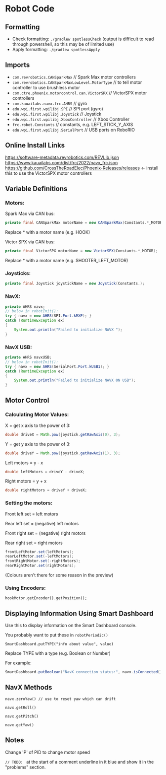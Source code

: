 # Robot Code

## Formatting
- Check formatting: `./gradlew spotlessCheck` (output is difficult to read through powershell, so this may be of limited use)
- Apply formatting: `./gradlew spotlessApply`

## Imports
- `com.revrobotics.CANSparkMax` // Spark Max motor controllers
- `com.revrobotics.CANSparkMaxLowLevel.MotorType` // to tell motor controller to use brushless motor
- `com.ctre.phoenix.motorcontrol.can.VictorSRX` // VictorSPX motor controllers
- `com.kauailabs.navx.frc.AHRS` // gyro
- `edu.wpi.first.wpilibj.SPI` // SPI port (gyro)
- `edu.wpi.first.wpilibj.Joystick` // Joystick
- `edu.wpi.first.wpilibj.XboxController` // Xbox Controller
- `frc.robot.Constants` // constants, e.g. LEFT_STICK_Y_AXIS
- `edu.wpi.first.wpilibj.SerialPort` // USB ports on RoboRIO

## Online Install Links
https://software-metadata.revrobotics.com/REVLib.json
https://www.kauailabs.com/dist/frc/2022/navx_frc.json
https://github.com/CrossTheRoadElec/Phoenix-Releases/releases <- install this to use the VictorSPX motor controllers

## Variable Definitions
### Motors:
Spark Max via CAN bus:
```java
private final CANSparkMax motorName = new CANSparkMax(Constants.*_MOTOR, MotorType.kBrushless);
```
Replace * with a motor name (e.g. HOOK)

Victor SPX via CAN bus:
```java
private final VictorSPX motorName = new VictorSPX(Constants.*_MOTOR);
```
Replace * with a motor name (e.g. SHOOTER_LEFT_MOTOR)

### Joysticks:
```java
private final Joystick joystickName = new Joystick(Constants.);
```

### NavX:
```java
private AHRS navx;
// below in robotInit():
try { navx = new AHRS(SPI.Port.kMXP); }
catch (RuntimeException ex) 
{ 
    System.out.println("Failed to initialize NAVX "); 
}
```

### NavX USB:
```java
private AHRS navxUSB;
// below in robotInit():
try { navx = new AHRS(SerialPort.Port.kUSB1); }
catch (RuntimeException ex) 
{ 
    System.out.println("Failed to initialize NAVX ON USB"); 
}
```

## Motor Control
### Calculating Motor Values:
X = get x axis to the power of 3: 

```java
double driveX = Math.pow(joystick.getRawAxis(0), 3);
```

Y = get y axis to the power of 3: 

```java
double driveY = Math.pow(joystick.getRawAxis(1), 3);
```

Left motors = y - x

```java
double leftMotors = driveY - driveX;
```

Right motors = y + x

```java
double rightMotors = driveY + driveX;
```

### Setting the motors:

Front left set = left motors

Rear left set = (negative) left motors

Front right set = (negative) right motors

Rear right set = right motors

```java
frontLeftMotor.set(leftMotors);
rearLeftMotor.set(-leftMotors);
frontRightMotor.set(-rightMotors);
rearRightMotor.set(rightMotors);
```
(Colours aren't there for some reason in the preview)

### Using Encoders:
`hookMotor.getEncoder().getPosition();`

## Displaying Information Using Smart Dashboard
Use this to display information on the Smart Dashboard console.

You probably want to put these in `robotPeriodic()`

`SmartDashboard.putTYPE("info about value", value)`

Replace TYPE with a type (e.g. Boolean or Number)

For example:

```java
SmartDashboard.putBoolean("NavX connection status:", navx.isConnected());
```

## NavX Methods

`navx.zeroYaw() // use to reset yaw which can drift`

`navx.getRoll()`

`navx.getPitch()`

`navx.getYaw()`

## Notes

Change 'P' of PID to change motor speed

`// TODO: ` at the start of a comment underline in it blue and show it in the "problems" section.